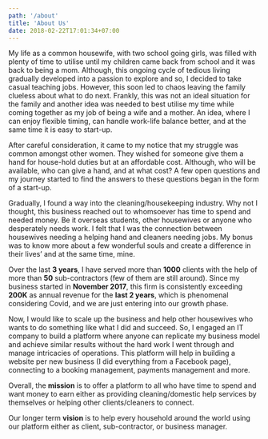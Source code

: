 ```yaml
---
path: '/about'
title: 'About Us'
date: 2018-02-22T17:01:34+07:00
---
```

My life as a common housewife, with two school going girls, was filled with plenty of time to utilise until my children came back from school and it was back to being a mom. Although, this ongoing cycle of tedious living gradually developed into a passion to explore and so, I decided to take casual teaching jobs. However, this soon led to chaos leaving the family clueless about what to do next. Frankly, this was not an ideal situation for the family and another idea was needed to best utilise my time while coming together as my job of being a wife and a mother. An idea, where I can enjoy flexible timing, can handle work-life balance better, and at the same time it is easy to start-up.

After careful consideration, it came to my notice that my struggle was common amongst other women. They wished for someone give them a hand for house-hold duties but at an affordable cost. Although, who will be available, who can give a hand, and at what cost? A few open questions and my journey started to find the answers to these questions began in the form of a start-up.

Gradually, I found a way into the cleaning/housekeeping industry. Why not I thought, this business reached out to whomsoever has time to spend and needed money. Be it overseas students, other housewives or anyone who desperately needs work. I felt that I was the connection between housewives needing a helping hand and cleaners needing jobs. My bonus was to know more about a few wonderful souls and create a difference in their lives’ and at the same time, mine.

Over the last **3 years**, I have served more than **1000** clients with the help of more than **50** sub-contractors (few of them are still around). Since my business started in **November 2017**, this firm is consistently exceeding **200K** as annual revenue for the **last 2 years**, which is phenomenal considering Covid, and we are just entering into our growth phase.

Now, I would like to scale up the business and help other housewives who wants to do something like what I did and succeed. So, I engaged an IT company to build a platform where anyone can replicate my business model and achieve similar results without the hard work I went through and manage intricacies of operations. This platform will help in building a website per new business (I did everything from a Facebook page), connecting to a booking management, payments management and more.

Overall, the **mission** is to offer a platform to all who have time to spend and want money to earn either as providing cleaning/domestic help services by themselves or helping other clients/cleaners to connect.

Our longer term **vision** is to help every household around the world using our platform either as client, sub-contractor, or business manager.